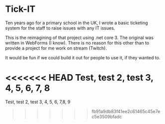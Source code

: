 # Tick-IT

Ten years ago for a primary school in the UK, I wrote a basic ticketing system for the staff to raise issues with any IT issues. 

This is the reimagining of that project using .net core 3.  The original was written in WebForms (I know). There is no reason for this other than to provide a project for me work on stream (Twitch).  

It would be fun if we could build it out for people to use it, if they wanted to. 

<<<<<<< HEAD
Test, test 2, test 3, 4, 5, 6, 7, 8
=======
Test, test 2, test 3, 4, 5, 6, 7,8, 9
>>>>>>> fb91a9db83f41ee2c61465c45e7ec5e3509bfadc

